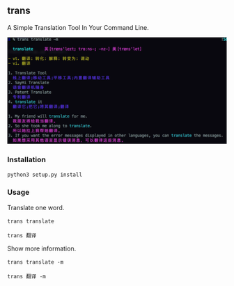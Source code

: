 ## trans

 A Simple Translation Tool In Your Command Line.

![image](./images/trans.png)

### Installation
```
python3 setup.py install
```

### Usage
Translate one word.
```
trans translate

trans 翻译
```
Show more information.
```
trans translate -m

trans 翻译 -m
```



